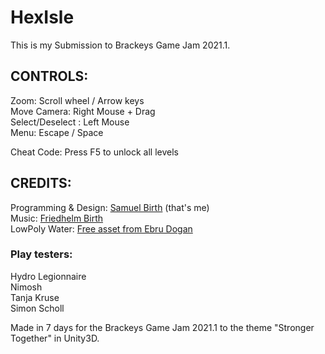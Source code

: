 # HexIsle

This is my Submission to Brackeys Game Jam 2021.1.

## CONTROLS:
Zoom: Scroll wheel / Arrow keys<br/>
Move Camera: Right Mouse + Drag<br/>
Select/Deselect : Left Mouse<br/>
Menu: Escape / Space<br/>

Cheat Code: Press F5 to unlock all levels

## CREDITS:
Programming & Design: [Samuel Birth](https://rakkoon.itch.io) (that's me)<br/>
Music: [Friedhelm Birth](https://github.com/FBirth/)<br/>
LowPoly Water: [Free asset from Ebru Dogan](https://assetstore.unity.com/packages/tools/particles-effects/lowpoly-water-107563)<br/>

### Play testers:
Hydro Legionnaire<br/>
Nimosh<br/>
Tanja Kruse<br/>
Simon Scholl<br/>

Made in 7 days for the Brackeys Game Jam 2021.1 to the theme "Stronger Together" in Unity3D.
